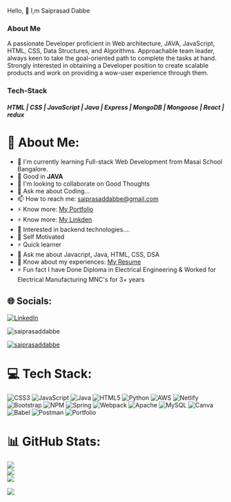 Hello, 👋 I,m Saiprasad Dabbe

### About Me

  A passionate Developer proficient in Web architecture, JAVA, JavaScript, HTML, CSS,
Data Structures, and Algorithms. Approachable team leader, always keen to take
the goal-oriented path to complete the tasks at hand. Strongly interested in
obtaining a Developer position to create scalable products and work on providing a
wow-user experience through them.






### Tech-Stack

##### HTML | CSS | JavaScript | Java | Express | MongoDB | Mongoose | React | redux


# 💫 About Me:
- 🌱 I'm currently learning Full-stack Web Development from Masai School Bangalore.<br>
- 🔭 Good in **JAVA**<br>
- 👯 I'm looking to collaborate on Good Thoughts</br>
- 💬 Ask me about Coding...</br>
- 📫 How to reach me: saiprasaddabbe@gmail.com</br>
- ⚡ Know more: [My Portfolio](https://saiprasaddabbe.github.io/)</br>
- ⚡ Know more: [My Linkden](https://www.linkedin.com/in/saiprasad-dabbe/)</br>
- 👯 Interested in backend technologies....<br>
- 👯 Self Motivated<br>
- ⚡ Quick learner<br>
- 💬 Ask me about Javacript, Java, HTML, CSS, DSA<br>
- 📄 Know about my experiences: [My Resume](https://drive.google.com/file/d/1fivK_bt0a3soKDFsXHyD2SLvH5PuOpWC/view?usp=sharing) <br>
- ⚡ Fun fact I have Done Diploma in Electrical Engineering & Worked for Electrical Manufacturing MNC's for 3+ years</br>

## 🌐 Socials:
[![LinkedIn](https://img.shields.io/badge/LinkedIn-%230077B5.svg?logo=linkedin&logoColor=white)](https://linkedin.com/in/saiprasad-dabbe) 


<p align="left"> <img src="https://komarev.com/ghpvc/?username=saiprasaddabbe&label=Profile%20views&color=0e75b6&style=flat" alt="saiprasaddabbe" /> </p>

<p align="left"> <a href="https://github.com/ryo-ma/github-profile-trophy"><img src="https://github-profile-trophy.vercel.app/?username=saiprasaddabbe" alt="saiprasaddabbe" /></a> </p>

# 💻 Tech Stack:
![CSS3](https://img.shields.io/badge/css3-%231572B6.svg?style=for-the-badge&logo=css3&logoColor=white) ![JavaScript](https://img.shields.io/badge/javascript-%23323330.svg?style=for-the-badge&logo=javascript&logoColor=%23F7DF1E) ![Java](https://img.shields.io/badge/java-%23ED8B00.svg?style=for-the-badge&logo=java&logoColor=white) ![HTML5](https://img.shields.io/badge/html5-%23E34F26.svg?style=for-the-badge&logo=html5&logoColor=white) ![Python](https://img.shields.io/badge/python-3670A0?style=for-the-badge&logo=python&logoColor=ffdd54) ![AWS](https://img.shields.io/badge/AWS-%23FF9900.svg?style=for-the-badge&logo=amazon-aws&logoColor=white) ![Netlify](https://img.shields.io/badge/netlify-%23000000.svg?style=for-the-badge&logo=netlify&logoColor=#00C7B7) ![Bootstrap](https://img.shields.io/badge/bootstrap-%23563D7C.svg?style=for-the-badge&logo=bootstrap&logoColor=white) ![NPM](https://img.shields.io/badge/NPM-%23000000.svg?style=for-the-badge&logo=npm&logoColor=white) ![Spring](https://img.shields.io/badge/spring-%236DB33F.svg?style=for-the-badge&logo=spring&logoColor=white) ![Webpack](https://img.shields.io/badge/webpack-%238DD6F9.svg?style=for-the-badge&logo=webpack&logoColor=black) ![Apache](https://img.shields.io/badge/apache-%23D42029.svg?style=for-the-badge&logo=apache&logoColor=white) ![MySQL](https://img.shields.io/badge/mysql-%2300f.svg?style=for-the-badge&logo=mysql&logoColor=white) ![Canva](https://img.shields.io/badge/Canva-%2300C4CC.svg?style=for-the-badge&logo=Canva&logoColor=white) ![Babel](https://img.shields.io/badge/Babel-F9DC3e?style=for-the-badge&logo=babel&logoColor=black) ![Postman](https://img.shields.io/badge/Postman-FF6C37?style=for-the-badge&logo=postman&logoColor=white) ![Portfolio](https://img.shields.io/badge/Portfolio-%23000000.svg?style=for-the-badge&logo=firefox&logoColor=#FF7139)
# 📊 GitHub Stats:
![](https://github-readme-stats.vercel.app/api?username=saiprasaddabbe&theme=dark&hide_border=false&include_all_commits=true&count_private=true)<br/>
![](https://github-readme-streak-stats.herokuapp.com/?user=saiprasaddabbe&theme=dark&hide_border=false)<br/>
![](https://github-readme-stats.vercel.app/api/top-langs/?username=saiprasaddabbe&theme=dark&hide_border=false&include_all_commits=true&count_private=true&layout=compact)



[![](https://visitcount.itsvg.in/api?id=saiprasaddabbe&icon=2&color=3)](https://visitcount.itsvg.in)
